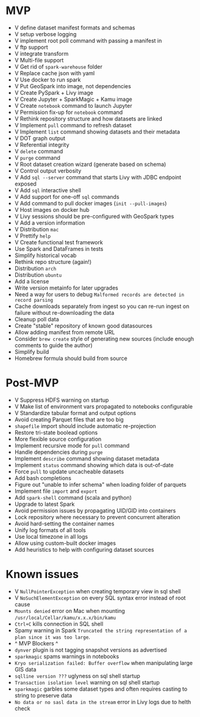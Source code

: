 # MVP
- V define dataset manifest formats and schemas
- V setup verbose logging
- V implement root poll command with passing a manifest in
- V ftp support
- V integrate transform
- V Multi-file support
- V Get rid of `spark-warehouse` folder
- V Replace cache json with yaml
- V Use docker to run spark
- V Put GeoSpark into image, not dependencies
- V Create PySpark + Livy image
- V Create Jupyter + SparkMagic + Kamu image
- V Create `notebook` command to launch Jupyter
- V Permission fix-up for `notebook` command
- V Rethink repository structure and how datasets are linked
- V Implement `pull` command to refresh dataset
- V Implement `list` command showing datasets and their metadata
- V DOT graph output
- V Referential integrity
- V `delete` command
- V `purge` command
- V Root dataset creation wizard (generate based on schema)
- V Control output verbosity
- V Add `sql --server` command that starts Livy with JDBC endpoint exposed
- V Add `sql` interactive shell
- V Add support for one-off `sql` commands
- V Add command to pull docker images (`init --pull-images`)
- V Host images on docker hub
- V Livy sessions should be pre-configured with GeoSpark types
- V Add a version information
- V Distribution `mac`
- V Prettify `help`
- V Create functional test framework
- Use Spark and DataFrames in tests
- Simplify historical vocab
- Rethink repo structure (again!)
- Distribution `arch`
- Distribution `ubuntu`
- Add a license
- Write version metainfo for later upgrades
- Need a way for users to debug `Malformed records are detected in record parsing`
- Cache downloads separately from ingest so you can re-run ingest on failure without re-downloading the data
- Cleanup poll data
- Create "stable" repository of known good datasources
- Allow adding manifest from remote URL
- Consider `brew create` style of generating new sources (include enough comments to guide the author)
- Simplify build
- Homebrew formula should build from source

# Post-MVP
- V Suppress HDFS warning on startup
- V Make list of environment vars propagated to notebooks configurable
- V Standardize tabular format and output options
- Avoid creating Parquet files that are too big
- `shapefile` import should include automatic re-projection
- Restore tri-state boolead options
- More flexible source configuration
- Implement recursive mode for `pull` command
- Handle dependencies during `purge`
- Implement `describe` command showing dataset metadata
- Implement `status` command showing which data is out-of-date
- Force `pull` to update uncacheable datasets
- Add bash completions
- Figure out "unable to infer schema" when loading folder of parquets
- Implement file `import` and `export`
- Add `spark-shell` command (scala and python)
- Upgrade to latest Spark
- Avoid permission issues by propagating UID/GID into containers
- Lock repository where necessary to prevent concurrent alteration
- Avoid hard-setting the container names
- Unify log formats of all tools
- Use local timezone in all logs
- Allow using custom-built docker images
- Add heuristics to help with configuring dataset sources

# Known issues
- V `NullPointerException` when creating temporary view in sql shell
- V `NoSuchElementException` on every SQL syntax error instead of root cause
- `Mounts denied` error on Mac when mounting `/usr/local/Cellar/kamu/x.x.x/bin/kamu`
- `Ctrl+C` kills connection in SQL shell
- Spamy warning in Spark `Truncated the string representation of a plan since it was too large`.
- ^ MVP Blockers ^
- `dynver` plugin is not tagging snapshot versions as advertised
- `sparkmagic` spams warnings in notebooks
- `Kryo serialization failed: Buffer overflow` when manipulating large GIS data
- `sqlline version ???` uglyness on sql shell startup
- `Transaction isolation level` warning on sql shell startup
- `sparkmagic` garbles some dataset types and often requires casting to string to preserve data
- `No data or no sasl data in the stream` error in Livy logs due to helth check
